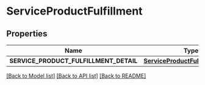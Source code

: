 # ServiceProductFulfillment

## Properties
Name | Type | Description | Notes
------------ | ------------- | ------------- | -------------
**SERVICE_PRODUCT_FULFILLMENT_DETAIL** | [**ServiceProductFulfillmentDetail**](ServiceProductFulfillmentDetail.md) |  | 

[[Back to Model list]](../README.md#documentation-for-models) [[Back to API list]](../README.md#documentation-for-api-endpoints) [[Back to README]](../README.md)


